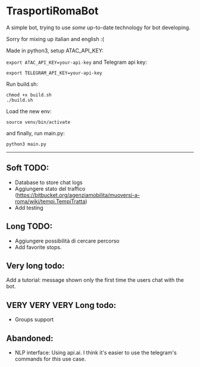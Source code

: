 # TrasportiRomaBot
A simple bot, trying to use *some* up-to-date technology for bot developing. 

Sorry for mixing up italian and english
:(

Made in python3, setup ATAC_API_KEY:

`export ATAC_API_KEY=your-api-key`
and Telegram api key:

`export TELEGRAM_API_KEY=your-api-key`

Run build.sh:
```
chmod +x build.sh
./build.sh
```
Load the new env:
```
source venv/bin/activate
```
and finally, run main.py:

```
python3 main.py
```

----

## Soft TODO:
* Database to store chat logs
* Aggiungere stato del traffico (https://bitbucket.org/agenziamobilita/muoversi-a-roma/wiki/tempi.TempiTratta)
* Add testing

## Long TODO:
* Aggiungere possibilità di cercare percorso
* Add favorite stops.

## Very long todo:
Add a tutorial: message shown only the first time the users chat with the bot.

## VERY VERY VERY Long todo:
* Groups support

## Abandoned:
* NLP interface: Using api.ai. I think it's easier to use the telegram's commands for *this* use case.
